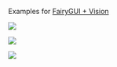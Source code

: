 Examples for [FairyGUI + Vision](https://github.com/fairygui/FairyGUI-vision)

![](http://www.fairygui.com/images/20180109104718.png)

![](http://www.fairygui.com/images/20180109104733.png)

![](http://www.fairygui.com/images/20180109104759.png)